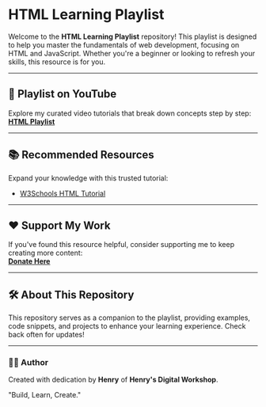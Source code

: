 # HTML Learning Playlist

Welcome to the **HTML Learning Playlist** repository! This playlist is designed to help you master the fundamentals of web development, focusing on HTML and JavaScript. Whether you're a beginner or looking to refresh your skills, this resource is for you.

---

## 🎥 Playlist on YouTube  
Explore my curated video tutorials that break down concepts step by step:  
[**HTML Playlist**](https://youtube.com/playlist?list=PLq4tqbnLvDtwKxNWFEizngzWJPF7SSe38&si=H0VeVXwe1F-0Qtn7)  

---

## 📚 Recommended Resources  
Expand your knowledge with this trusted tutorial:  
- [W3Schools HTML Tutorial](https://www.w3schools.com/html/)  
  

---

## ❤️ Support My Work  
If you've found this resource helpful, consider supporting me to keep creating more content:  
[**Donate Here**](https://selar.co/showlove/hdw)  

---

## 🛠 About This Repository  
This repository serves as a companion to the playlist, providing examples, code snippets, and projects to enhance your learning experience. Check back often for updates!  

---

### 👨‍💻 Author  
Created with dedication by **Henry** of **Henry's Digital Workshop**.  

"Build, Learn, Create."
